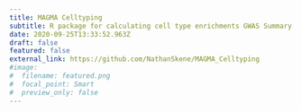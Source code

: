 ```yaml
---
title: MAGMA Celltyping
subtitle: R package for calculating cell type enrichments GWAS Summary Statistics using MAGMA
date: 2020-09-25T13:33:52.963Z
draft: false
featured: false
external_link: https://github.com/NathanSkene/MAGMA_Celltyping
#image:
#  filename: featured.png
#  focal_point: Smart
#  preview_only: false
---
```

